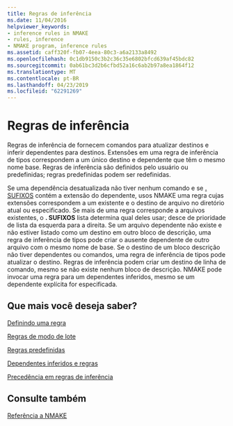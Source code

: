 ```yaml
---
title: Regras de inferência
ms.date: 11/04/2016
helpviewer_keywords:
- inference rules in NMAKE
- rules, inference
- NMAKE program, inference rules
ms.assetid: caff320f-fb07-4eea-80c3-a6a2133a8492
ms.openlocfilehash: 0c1db9150c3b2c36c35e6802bfcd639af45bdc82
ms.sourcegitcommit: 0ab61bc3d2b6cfbd52a16c6ab2b97a8ea1864f12
ms.translationtype: MT
ms.contentlocale: pt-BR
ms.lasthandoff: 04/23/2019
ms.locfileid: "62291269"
---
```

# <a name="inference-rules"></a>Regras de inferência

Regras de inferência de fornecem comandos para atualizar destinos e inferir dependentes para destinos. Extensões em uma regra de inferência de tipos correspondem a um único destino e dependente que têm o mesmo nome base. Regras de inferência são definidos pelo usuário ou predefinidas; regras predefinidas podem ser redefinidas.

Se uma dependência desatualizada não tiver nenhum comando e se [. SUFIXOS](dot-directives.md) contém a extensão do dependente, usos NMAKE uma regra cujas extensões correspondem a um existente e o destino de arquivo no diretório atual ou especificado. Se mais de uma regra corresponde a arquivos existentes, o **. SUFIXOS** lista determina qual deles usar; desce de prioridade de lista da esquerda para a direita. Se um arquivo dependente não existe e não estiver listado como um destino em outro bloco de descrição, uma regra de inferência de tipos pode criar o ausente dependente de outro arquivo com o mesmo nome de base. Se o destino de um bloco descrição não tiver dependentes ou comandos, uma regra de inferência de tipos pode atualizar o destino. Regras de inferência podem criar um destino de linha de comando, mesmo se não existe nenhum bloco de descrição. NMAKE pode invocar uma regra para um dependentes inferidos, mesmo se um dependente explícita for especificada.

## <a name="what-do-you-want-to-know-more-about"></a>Que mais você deseja saber?

[Definindo uma regra](defining-a-rule.md)

[Regras de modo de lote](batch-mode-rules.md)

[Regras predefinidas](predefined-rules.md)

[Dependentes inferidos e regras](inferred-dependents-and-rules.md)

[Precedência em regras de inferência](precedence-in-inference-rules.md)

## <a name="see-also"></a>Consulte também

[Referência a NMAKE](nmake-reference.md)